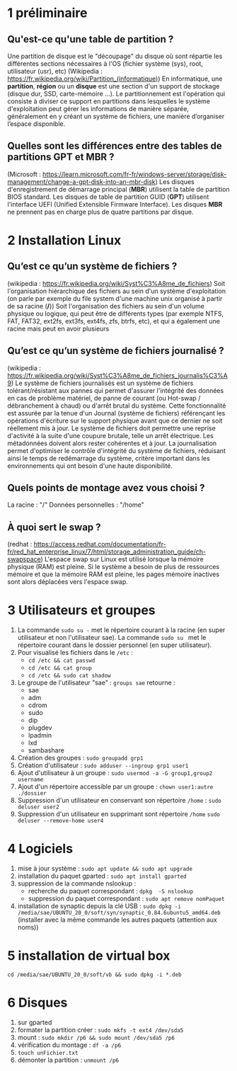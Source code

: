 # 1 préliminaire
## Qu'est-ce qu'une table de partition ?
Une partition de disque est le "découpage" du disque où sont répartie les différentes sections nécessaires à l'OS (fichier système (sys), root, utilisateur (usr), etc)
(Wikipedia : https://fr.wikipedia.org/wiki/Partition_(informatique))
En informatique, une **partition**, **région** ou un **disque** est une section d'un support de stockage (disque dur, SSD, carte-mémoire ...). Le partitionnement est l'opération qui consiste à diviser ce support en partitions dans lesquelles le système d'exploitation peut gérer les informations de manière séparée, généralement en y créant un système de fichiers, une manière d’organiser l’espace disponible.
## Quelles sont les différences entre des tables de partitions GPT et MBR ?
(Microsoft : https://learn.microsoft.com/fr-fr/windows-server/storage/disk-management/change-a-gpt-disk-into-an-mbr-disk)
Les disques d'enregistrement de démarrage principal (**MBR**) utilisent la table de partition BIOS standard. Les disques de table de partition GUID (**GPT**) utilisent l'interface UEFI (Unified Extensible Firmware Interface). Les disques **MBR** ne prennent pas en charge plus de quatre partitions par disque.
# 2 Installation Linux
## Qu’est ce qu’un système de fichiers ? 
(wikipedia : https://fr.wikipedia.org/wiki/Syst%C3%A8me_de_fichiers)
Soit l'organisation hiérarchique des fichiers au sein d'un système d'exploitation (on parle par exemple du file system d'une machine unix organisé à partir de sa racine (**/**))
Soit l'organisation des fichiers au sein d'un volume physique ou logique, qui peut être de différents types (par exemple NTFS, FAT, FAT32, ext2fs, ext3fs, ext4fs, zfs, btrfs, etc), et qui a également une racine mais peut en avoir plusieurs
## Qu’est ce qu’un système de fichiers journalisé ? 
(wikipedia : https://fr.wikipedia.org/wiki/Syst%C3%A8me_de_fichiers_journalis%C3%A9)
Le système de fichiers journalisés est un système de fichiers tolérant/résistant aux pannes qui permet d'assurer l'intégrité des données en cas de problème matériel, de panne de courant (ou Hot-swap / débranchement à chaud) ou d'arrêt brutal du système. Cette fonctionnalité est assurée par la tenue d'un Journal (système de fichiers) référençant les opérations d'écriture sur le support physique avant que ce dernier ne soit réellement mis à jour. Le système de fichiers doit permettre une reprise d'activité à la suite d'une coupure brutale, telle un arrêt électrique. Les métadonnées doivent alors rester cohérentes et à jour. La journalisation permet d'optimiser le contrôle d'intégrité du système de fichiers, réduisant ainsi le temps de redémarrage du système, critère important dans les environnements qui ont besoin d'une haute disponibilité.
## Quels points de montage avez vous choisi ? 
La racine : "/"
Données personnelles : "/home"
## À quoi sert le swap ?
(redhat : https://access.redhat.com/documentation/fr-fr/red_hat_enterprise_linux/7/html/storage_administration_guide/ch-swapspace)
L'espace swap sur Linux est utilisé lorsque la mémoire physique (RAM) est pleine. Si le système a besoin de plus de ressources mémoire et que la mémoire RAM est pleine, les pages mémoire inactives sont alors déplacées vers l'espace swap.
# 3 Utilisateurs et groupes
1. La commande ```sudo su -``` met le répertoire courant à la racine (en super utilisateur et non l'utilisateur sae). La commande ```sudo su ``` met le répertoire courant dans le dossier personnel (en super utilisateur).
2. Pour visualisé les fichiers dans le `/etc` :
	- `cd /etc && cat passwd`
	- `cd /etc && cat group`
	- `cd /etc && sudo cat shadow`
3. Le groupe de l'utilisateur "sae" : `groups sae` retourne :
	- sae
	- adm
	- cdrom
	- sudo
	- dip
	- plugdev
	- lpadmin
	- lxd
	- sambashare
1. Création des groupes : `sudo groupadd grp1`
2. Création d'utilisateur : `sudo adduser --ingroup grp1 user1`
3. Ajout d'utilisateur à un groupe : `sudo usermod -a -G group1,group2 username` 
4. Ajout d'un répertoire accessible par un groupe : `chown user1:autre ./dossier`
5. Suppression d'un utilisateur en conservant son répertoire `/home` : `sudo deluser user2`
7. Suppression d'un utilisateur en supprimant sont répertoire `/home` `sudo deluser --remove-home user4`
# 4 Logiciels
1. mise à jour système : `sudo apt update && sudo apt upgrade`
2. installation du paquet gparted : `sudo apt install gparted`
3. suppression de la commande nslookup :
	- recherche du paquet correspondant : `dpkg  -S nslookup`
	- suppression du paquet correspondant : `sudo apt remove nomPaquet`
4. installation de synaptic depuis la clé USB : `sudo dpkg -i /media/sae/UBUNTU_20_0/soft/syn/synaptic_0.84.6ubuntu5_amd64.deb` (installer avec la même commande les autres paquets (attention aux noms))
# 5 installation de virtual box
```
cd /media/sae/UBUNTU_20_0/soft/vb && sudo dpkg -i *.deb
```
# 6 Disques
1. sur gparted
2. formater la partition créer : `sudo mkfs -t ext4 /dev/sda5`
3. mount : `sudo mkdir /p6 && sudo mount /dev/sda5 /p6`
4. vérification du montage : `df -a /p6`
5. `touch unFichier.txt`
6. démonter la partition : `unmount /p6`